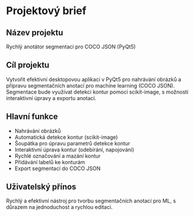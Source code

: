 # Projektový brief

## Název projektu

Rychlý anotátor segmentací pro COCO JSON (PyQt5)

## Cíl projektu

Vytvořit efektivní desktopovou aplikaci v PyQt5 pro nahrávání obrázků a přípravu segmentačních anotací pro machine learning (COCO JSON). Segmentace bude využívat detekci kontur pomocí scikit-image, s možností interaktivní úpravy a exportu anotací.

## Hlavní funkce

- Nahrávání obrázků
- Automatická detekce kontur (scikit-image)
- Šoupátka pro úpravu parametrů detekce kontur
- Interaktivní úprava kontur (odebírání, napojování)
- Rychlé označování a mazání kontur
- Přidávání labelů ke konturám
- Export segmentací do COCO JSON

## Uživatelský přínos

Rychlý a efektivní nástroj pro tvorbu segmentačních anotací pro ML, s důrazem na jednoduchost a rychlou editaci.
